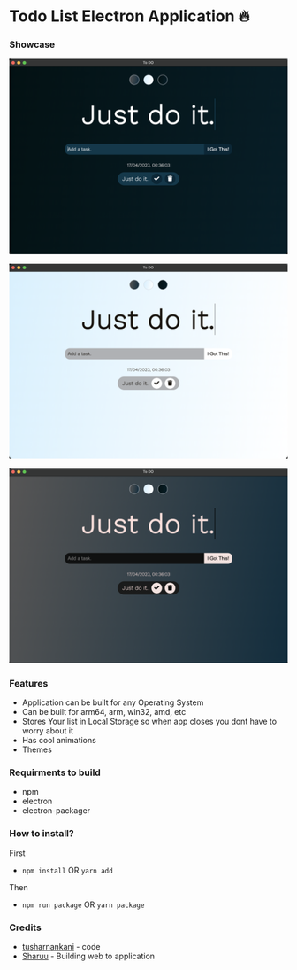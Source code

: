 # Todo List Electron Application 🔥

### Showcase
![Theme_1](./demo/demo1.png "dark theme")

![Theme_2](./demo/demo2.png "light theme")

![Theme_3](./demo/demo3.png "mixed theme")

### Features

* Application can be built for any Operating System
* Can be built for arm64, arm, win32, amd, etc
* Stores Your list in Local Storage so when app closes you dont have to worry about it
* Has cool animations
* Themes

### Requirments to build

* npm
* electron
* electron-packager


### How to install?
First

* `npm install` OR `yarn add`

Then

* `npm run package` OR `yarn package`

### Credits 

* [tusharnankani](https://github.com/tusharnankani/ToDoList) - code
* [Sharuu](https://github.com/sharifjameel90) - Building web to application
